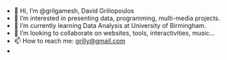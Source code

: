 - 👋 Hi, I’m @grilgamesh, David Griliopoulos
- 👀 I’m interested in presenting data, programming, multi-media projects.
- 🌱 I’m currently learning Data Analysis at University of Birmingham.
- 💞️ I’m looking to collaborate on websites, tools, interactivities, music...
- 📫 How to reach me: grilly@gmail.com
- 
<!---
grilgamesh/grilgamesh is a ✨ special ✨ repository because its `README.md` (this file) appears on your GitHub profile.
You can click the Preview link to take a look at your changes.
--->
